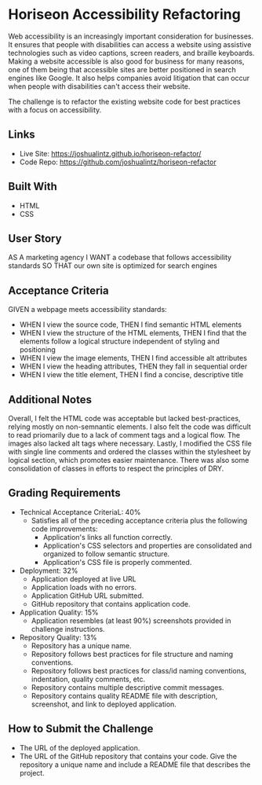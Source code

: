 # Horiseon Accessibility Refactoring

Web accessibility is an increasingly important consideration for businesses. It ensures that people with disabilities can access a website using assistive technologies such as video captions, screen readers, and braille keyboards. Making a website accessible is also good for business for many reasons, one of them being that accessible sites are better positioned in search engines like Google. It also helps companies avoid litigation that can occur when people with disabilities can't access their website.

The challenge is to refactor the existing website code for best practices with a focus on accessibility.

## Links
* Live Site: https://joshualintz.github.io/horiseon-refactor/
* Code Repo: https://github.com/joshualintz/horiseon-refactor 

## Built With
* HTML
* CSS

## User Story

AS A marketing agency
I WANT a codebase that follows accessibility standards
SO THAT our own site is optimized for search engines

## Acceptance Criteria

GIVEN a webpage meets accessibility standards:

* WHEN I view the source code, THEN I find semantic HTML elements
* WHEN I view the structure of the HTML elements, THEN I find that the elements follow a logical structure independent of styling and positioning
* WHEN I view the image elements, THEN I find accessible alt attributes
* WHEN I view the heading attributes, THEN they fall in sequential order
* WHEN I view the title element, THEN I find a concise, descriptive title

## Additional Notes

Overall, I felt the HTML code was acceptable but lacked best-practices, relying mostly on non-semnantic elements. I also felt the code was difficult to read priomarily due to a lack of comment tags and a logical flow. The images also lacked alt tags where necessary. Lastly, I modified the CSS file with single line comments and ordered the classes within the stylesheet by logical section, which promotes easier maintenance. There was also some consolidation of classes in efforts to respect the principles of DRY. 

## Grading Requirements

* Technical Acceptance CriteriaL: 40%
    * Satisfies all of the preceding acceptance criteria plus the following code improvements:
        * Application's links all function correctly.
        * Application's CSS selectors and properties are consolidated and organized to follow semantic structure.
        * Application's CSS file is properly commented.
* Deployment: 32%
    * Application deployed at live URL
    * Application loads with no errors.
    * Application GitHub URL submitted.
    * GitHub repository that contains application code.
* Application Quality:  15%
    * Application resembles (at least 90%) screenshots provided in challenge instructions.
* Repository Quality: 13%
    * Repository has a unique name.
    * Repository follows best practices for file structure and naming conventions.
    * Repository follows best practices for class/id naming conventions, indentation, quality comments, etc.
    * Repository contains multiple descriptive commit messages.
    * Repository contains quality README file with description, screenshot, and link to deployed application.

## How to Submit the Challenge
* The URL of the deployed application.
* The URL of the GitHub repository that contains your code. Give the repository a unique name and include a README file that describes the project.
